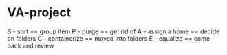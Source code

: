 # VA-project

S - sort == group item
P - purge == get rid of
A - assign a home == decide on folders
C - containerize == moved into folders
E - equalize == come back and review

